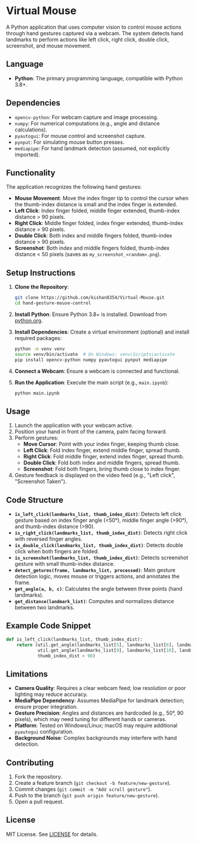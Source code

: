 # Virtual Mouse

A Python application that uses computer vision to control mouse actions through hand gestures captured via a webcam. The system detects hand landmarks to perform actions like left click, right click, double click, screenshot, and mouse movement.

## Language
- **Python**: The primary programming language, compatible with Python 3.8+.

## Dependencies
- `opencv-python`: For webcam capture and image processing.
- `numpy`: For numerical computations (e.g., angle and distance calculations).
- `pyautogui`: For mouse control and screenshot capture.
- `pynput`: For simulating mouse button presses.
- `mediapipe`: For hand landmark detection (assumed, not explicitly imported).

## Functionality
The application recognizes the following hand gestures:
- **Mouse Movement**: Move the index finger tip to control the cursor when the thumb-index distance is small and the index finger is extended.
- **Left Click**: Index finger folded, middle finger extended, thumb-index distance > 90 pixels.
- **Right Click**: Middle finger folded, index finger extended, thumb-index distance > 90 pixels.
- **Double Click**: Both index and middle fingers folded, thumb-index distance > 90 pixels.
- **Screenshot**: Both index and middle fingers folded, thumb-index distance < 50 pixels (saves as `my_screenshot_<random>.png`).

## Setup Instructions
1. **Clone the Repository**:
   ```bash
   git clone https://github.com/kishan8354/Virtual-Mouse.git
   cd hand-gesture-mouse-control
   ```

2. **Install Python**:
   Ensure Python 3.8+ is installed. Download from [python.org](https://www.python.org/downloads/).

3. **Install Dependencies**:
   Create a virtual environment (optional) and install required packages:
   ```bash
   python -m venv venv
   source venv/bin/activate  # On Windows: venv\Scripts\activate
   pip install opencv-python numpy pyautogui pynput mediapipe
   ```

4. **Connect a Webcam**:
   Ensure a webcam is connected and functional.

5. **Run the Application**:
   Execute the main script (e.g., `main.ipynb`):
   ```bash
   python main.ipynb
   ```

## Usage
1. Launch the application with your webcam active.
2. Position your hand in front of the camera, palm facing forward.
3. Perform gestures:
   - **Move Cursor**: Point with your index finger, keeping thumb close.
   - **Left Click**: Fold index finger, extend middle finger, spread thumb.
   - **Right Click**: Fold middle finger, extend index finger, spread thumb.
   - **Double Click**: Fold both index and middle fingers, spread thumb.
   - **Screenshot**: Fold both fingers, bring thumb close to index finger.
4. Gesture feedback is displayed on the video feed (e.g., "Left click", "Screenshot Taken").

## Code Structure
- **`is_left_click(landmarks_list, thumb_index_dist)`**: Detects left click gesture based on index finger angle (<50°), middle finger angle (>90°), and thumb-index distance (>90).
- **`is_right_click(landmarks_list, thumb_index_dist)`**: Detects right click with reversed finger angles.
- **`is_double_click(landmarks_list, thumb_index_dist)`**: Detects double click when both fingers are folded.
- **`is_screenshot(landmarks_list, thumb_index_dist)`**: Detects screenshot gesture with small thumb-index distance.
- **`detect_getures(frame, landmarks_list, processed)`**: Main gesture detection logic, moves mouse or triggers actions, and annotates the frame.
- **`get_angle(a, b, c)`**: Calculates the angle between three points (hand landmarks).
- **`get_distance(landmark_list)`**: Computes and normalizes distance between two landmarks.

## Example Code Snippet
```python
def is_left_click(landmarks_list, thumb_index_dist):
    return (util.get_angle(landmarks_list[5], landmarks_list[6], landmarks_list[8]) < 50 and
            util.get_angle(landmarks_list[9], landmarks_list[10], landmarks_list[12]) > 90 and
            thumb_index_dist > 90)
```

## Limitations
- **Camera Quality**: Requires a clear webcam feed; low resolution or poor lighting may reduce accuracy.
- **MediaPipe Dependency**: Assumes MediaPipe for landmark detection; ensure proper integration.
- **Gesture Precision**: Angles and distances are hardcoded (e.g., 50°, 90 pixels), which may need tuning for different hands or cameras.
- **Platform**: Tested on Windows/Linux; macOS may require additional `pyautogui` configuration.
- **Background Noise**: Complex backgrounds may interfere with hand detection.

## Contributing
1. Fork the repository.
2. Create a feature branch (`git checkout -b feature/new-gesture`).
3. Commit changes (`git commit -m "Add scroll gesture"`).
4. Push to the branch (`git push origin feature/new-gesture`).
5. Open a pull request.

## License
MIT License. See [LICENSE](LICENSE) for details.
